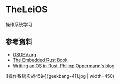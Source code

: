 # TheLeiOS

操作系统学习

## 参考资料

- [OSDEV.org](https://wiki.osdev.org/Tutorials)
- [The Embedded Rust Book](https://docs.rust-embedded.org/book/index.html)
- [Writing an OS in Rust, Philipp Oppermann's blog](https://os.phil-opp.com/)

![操作系统实战45讲](geekbang-411.jpg | width=450)
